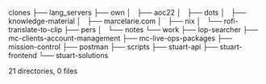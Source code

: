 clones
├── lang_servers
├── own
│   ├── aoc22
│   ├── dots
│   ├── knowledge-material
│   ├── marcelarie.com
│   ├── nix
│   └── rofi-translate-to-clip
├── pers
│   └── notes
└── work
    ├── lop-searcher
    ├── mc-clients-account-management
    ├── mc-live-ops-packages
    ├── mission-control
    ├── postman
    ├── scripts
    ├── stuart-api
    ├── stuart-frontend
    └── stuart-solutions

21 directories, 0 files
